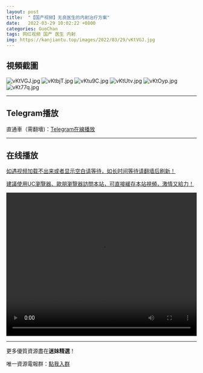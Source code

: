 ```yaml
---
layout: post
title:  "【国产视频】无良医生的内射治疗方案"
date:   2022-03-29 10:02:22 +0800
categories: GuoChan
tags: 网红视频 国产 医生 内射
img: https://kanjiantu.top/images/2022/03/29/vKtVGJ.jpg
---
```



## 視頻截圖

![vKtVGJ.jpg](https://kanjiantu.top/images/2022/03/29/vKtVGJ.jpg)
![vKtbjT.jpg](https://kanjiantu.top/images/2022/03/29/vKtbjT.jpg)
![vKtu9C.jpg](https://kanjiantu.top/images/2022/03/29/vKtu9C.jpg)
![vKtUtv.jpg](https://kanjiantu.top/images/2022/03/29/vKtUtv.jpg)
![vKtOyp.jpg](https://kanjiantu.top/images/2022/03/29/vKtOyp.jpg)
![vKt77q.jpg](https://kanjiantu.top/images/2022/03/29/vKt77q.jpg)

* * *
## Telegram播放

直通車（需翻墻)：[Telegram在線播放](https://t.me/mimeijingxuan/135)

* * *
## 在线播放
<u>如遇视频加载不出来或者显示空白请等待，如长时间等待请翻墙后刷新！</u>

<u>建議使用UC瀏覽器、歐朋瀏覽器訪問本站，可直接緩存本站視頻，激情又給力！</u>
<center><video src="https://cdn.publer.io/uploads/videos/6242128adb27975cf785edbc/6d5f7de322024d952cdb8409174ca851.mp4" width="100%" height="380px" controls="controls"></video></center>

* * *
更多優質資源盡在**迷妹精選**！

唯一資源電報群：[點我入群](https://t.me/mimeijingxuan)


